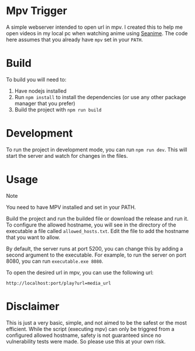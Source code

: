 # Mpv Trigger

A simple webserver intended to open url in mpv. I created this to help me open videos in my local pc when watching anime using [Seanime](https://seanime.rahim.app/). The code here assumes that you already have `mpv` set in your `PATH`.

# Build

To build you will need to:

1. Have nodejs installed
2. Run `npm install` to install the dependencies (or use any other package manager that you prefer)
3. Build the project with `npm run build`

# Development

To run the project in development mode, you can run `npm run dev`. This will start the server and watch for changes in the files.

# Usage

> [!NOTE]  
> You need to have MPV installed and set in your PATH.

Build the project and run the builded file or download the release and run it. To configure the allowed hostname, you will see in the directory of the executable a file called `allowed_hosts.txt`. Edit the file to add the hostname that you want to allow. 

By default, the server runs at port 5200, you can change this by adding a second argument to the executable. For example, to run the server on port 8080, you can run `executable.exe 8080`.

To open the desired url in mpv, you can use the following url:

```http
http://localhost:port/play?url=media_url
```

# Disclaimer

This is just a very basic, simple, and not aimed to be the safest or the most efficient. While the script (executing mpv) can only be triggred from a configured allowed hostname, safety is not guaranteed since no vulnerability tests were made. So please use this at your own risk.